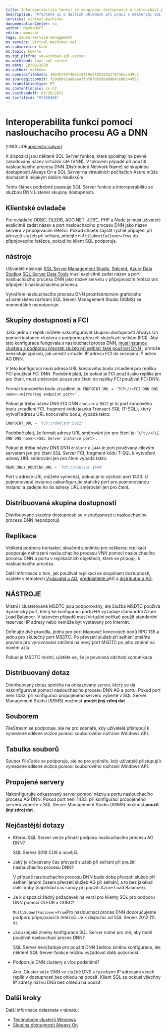 ```yaml
---
title: Interoperabilita funkcí se skupinami dostupnosti a naslouchací proces DNN
description: 'Přečtěte si o dalších ohledech při práci s některými SQL Server funkcemi a s modulem pro naslouchání DNN (Distributed Network Name) se skupinou dostupnosti Always On v SQL Server na virtuálních počítačích Azure. '
services: virtual-machines
documentationCenter: na
author: MashaMSFT
editor: monicar
tags: azure-service-management
ms.service: virtual-machines-sql
ms.subservice: hadr
ms.topic: how-to
ms.tgt_pltfrm: vm-windows-sql-server
ms.workload: iaas-sql-server
ms.date: 10/08/2020
ms.author: mathoma
ms.openlocfilehash: 19b4b7407468b19419e2f85193b1f8fb6ace39c3
ms.sourcegitcommit: f28ebb95ae9aaaff3f87d8388a09b41e0b3445b5
ms.translationtype: MT
ms.contentlocale: cs-CZ
ms.lasthandoff: 03/29/2021
ms.locfileid: "97359400"
---
```

# <a name="feature-interoperability-with-ag-and-dnn-listener"></a>Interoperabilita funkcí pomocí naslouchacího procesu AG a DNN 
[!INCLUDE[appliesto-sqlvm](../../includes/appliesto-sqlvm.md)]

K dispozici jsou některé SQL Server funkce, které spoléhají na pevně zakódovaný název virtuální sítě (VNN). V takovém případě při použití naslouchacího procesu DNN (Distributed Network Name) se skupinou dostupnosti Always On a SQL Server na virtuálních počítačích Azure může docházet k nějakým dalším hlediskům. 

Tento článek podrobně popisuje SQL Server funkce a interoperabilitu se službou DNN Listener skupiny dostupnosti. 


## <a name="client-drivers"></a>Klientské ovladače

Pro ovladače ODBC, OLEDB, ADO.NET, JDBC, PHP a Node.js musí uživatelé explicitně zadat název a port naslouchacího procesu DNN jako název serveru v připojovacím řetězci. Pokud chcete zajistit rychlé připojení při převzetí služeb při selhání, přidejte `MultiSubnetFailover=True` do připojovacího řetězce, pokud ho klient SQL podporuje. 

## <a name="tools"></a>nástroje

Uživatelé nástrojů [SQL Server Management Studio](/sql/ssms/sql-server-management-studio-ssms), [Sqlcmd](/sql/tools/sqlcmd-utility), [Azure Data Studio](/sql/azure-data-studio/what-is)a [SQL Server Data Tools](/sql/ssdt/sql-server-data-tools) musí explicitně zadat název a port naslouchacího procesu DNN jako název serveru v připojovacím řetězci pro připojení k naslouchacímu procesu. 

Vytváření naslouchacího procesu DNN prostřednictvím grafického uživatelského rozhraní SQL Server Management Studio (SSMS) se momentálně nepodporuje. 


## <a name="availability-groups-and-fci"></a>Skupiny dostupnosti a FCI

Jako jednu z replik můžete nakonfigurovat skupinu dostupnosti Always On pomocí instance clusteru s podporou převzetí služeb při selhání (FCI). Aby tato konfigurace fungovala s naslouchací proces DNN, [musí instance clusteru s podporou převzetí služeb při selhání také používat DNN](failover-cluster-instance-distributed-network-name-dnn-configure.md) , protože neexistuje způsob, jak umístit virtuální IP adresu FCI do seznamu IP adres AG DNN. 

V této konfiguraci musí adresa URL koncového bodu zrcadlení pro repliku FCI používat FCI DNN. Podobně platí, že pokud je FCI použit jako replika jen pro čtení, musí směrování pouze pro čtení do repliky FCI používat FCI DNN. 

Formát koncového bodu zrcadlení je: `ENDPOINT_URL = 'TCP://<FCI DNN DNS name>:<mirroring endpoint port>'` . 

Pokud je třeba název DNS FCI DNN `dnnlsnr` a `5022` je to port koncového bodu zrcadlení FCI, fragment kódu jazyka Transact-SQL (T-SQL), který vytvoří adresu URL koncového bodu, vypadá takto: 

```sql
ENDPOINT_URL = 'TCP://dnnlsnr:5022'
```

Podobně platí, že formát adresy URL směrování jen pro čtení je: `TCP://<FCI DNN DNS name>:<SQL Server instance port>` . 

Pokud je třeba název DNS DNN `dnnlsnr` a `1444` je port používaný cílovým serverem jen pro čtení SQL Server FCI, fragment kódu T-SQL k vytvoření adresy URL směrování jen pro čtení vypadá takto: 

```sql
READ_ONLY_ROUTING_URL = 'TCP://dnnlsnr:1444'
```

Port v adrese URL můžete vynechat, pokud je to výchozí port 1433. U pojmenované instance nakonfigurujte statický port pro pojmenovanou instanci a zadejte ho do adresy URL směrování jen pro čtení.  

## <a name="distributed-availability-group"></a>Distribuovaná skupina dostupnosti

Distribuované skupiny dostupnosti se v současnosti u naslouchacího procesu DNN nepodporují. 

## <a name="replication"></a>Replikace

Veškerá podpora transakcí, sloučení a snímku pro veškerou replikaci podporuje nahrazení naslouchacího procesu VNN pomocí naslouchacího procesu DNN a portu v replikačních objektech, které se připojují k naslouchacího procesu. 

Další informace o tom, jak používat replikaci se skupinami dostupnosti, najdete v tématech [Vydavatel a AG](/sql/database-engine/availability-groups/windows/configure-replication-for-always-on-availability-groups-sql-server), [předplatitelé a](/sql/database-engine/availability-groups/windows/replication-subscribers-and-always-on-availability-groups-sql-server)AG a [distributor a AG](/sql/relational-databases/replication/configure-distribution-availability-group).

## <a name="msdtc"></a>NÁSTROJE

Místní i clusterované MSDTC jsou podporovány, ale Služba MSDTC používá dynamický port, který ke konfiguraci portu HA vyžaduje standardní Azure Load Balancer. V takovém případě musí virtuální počítač použít standardní rezervaci IP adresy nebo nemůže být vystavený pro Internet. 

Definujte dvě pravidla, jednu pro port Mapovač koncových bodů RPC 135 a jednu pro skutečný port MSDTC. Po převzetí služeb při selhání změňte pravidlo pro vyrovnávání zatížení na nový port MSDTC po jeho změně na novém uzlu. 

Pokud je MSDTC místní, ujistěte se, že je povolená odchozí komunikace. 

## <a name="distributed-query"></a>Distribuovaný dotaz 

Distribuovaný dotaz spoléhá na odkazovaný server, který se dá nakonfigurovat pomocí naslouchacího procesu DNN AG a portu. Pokud port není 1433, při konfiguraci propojeného serveru vyberte v SQL Server Management Studio (SSMS) možnost **použít jiný zdroj dat** . 

## <a name="filestream"></a>Souborem

FileStream se podporuje, ale ne pro scénáře, kdy uživatelé přistupují k vymezené sdílené složce pomocí souborového rozhraní Windows API. 

## <a name="filetable"></a>Tabulka souborů

Soubor FileTable se podporuje, ale ne pro scénáře, kdy uživatelé přistupují k vymezené sdílené složce pomocí souborového rozhraní Windows API. 

## <a name="linked-servers"></a>Propojené servery

Nakonfigurujte odkazovaný server pomocí názvu a portu naslouchacího procesu AG DNN. Pokud port není 1433, při konfiguraci propojeného serveru vyberte v SQL Server Management Studio (SSMS) možnost **použít jiný zdroj dat** . 


## <a name="frequently-asked-questions"></a>Nejčastější dotazy


- Kterou SQL Server verze přináší podporu naslouchacího procesu AG DNN? 

   SQL Server 2019 CU8 a novější.

- Jaký je očekávaný čas převzetí služeb při selhání při použití naslouchacího procesu DNN?

   V případě naslouchacího procesu DNN bude doba převzetí služeb při selhání jenom časem převzetí služeb AG při selhání, a to bez jakékoli další doby (například čas sondy při použití Azure Load Balancer).

- Je k dispozici žádný požadavek na verzi pro klienty SQL pro podporu DNN pomocí OLEDB a ODBC?

   `MultiSubnetFailover=True`Pro naslouchací proces DNN doporučujeme podporu připojovacích řetězců. Je k dispozici od SQL Server 2012 (11. x).

- Jsou nějaké změny konfigurace SQL Server nutné pro mě, aby mohl používat naslouchací proces DNN? 

   SQL Server nevyžaduje pro použití DNN žádnou změnu konfigurace, ale některé SQL Server funkce můžou vyžadovat další pozornost. 

- Podporuje DNN clustery s více podsítěmi?

   Ano. Cluster váže DNN ve službě DNS s fyzickými IP adresami všech replik v dostupnosti bez ohledu na podsíť. Klient SQL se pokusí všechny IP adresy názvu DNS bez ohledu na podsíť. 



## <a name="next-steps"></a>Další kroky

Další informace naleznete v tématu: 

- [Technologie clusterů Windows](/windows-server/failover-clustering/failover-clustering-overview)   
- [Skupina dostupnosti Always On](/sql/database-engine/availability-groups/windows/overview-of-always-on-availability-groups-sql-server)


